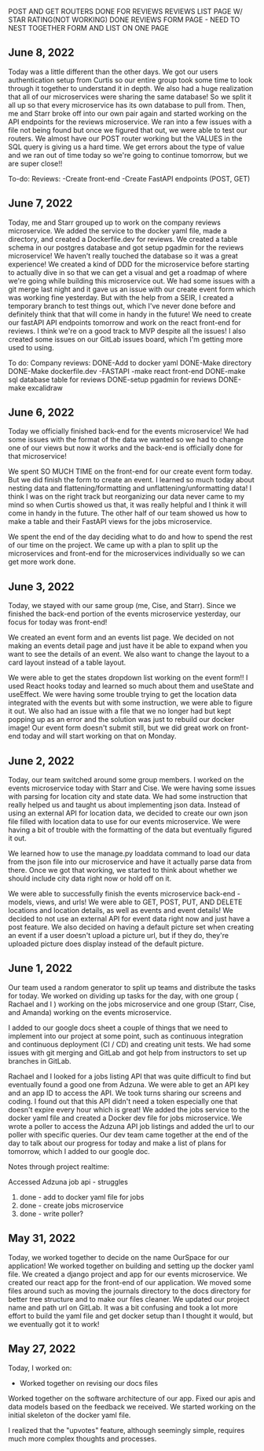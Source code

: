 POST AND GET ROUTERS DONE FOR REVIEWS
REVIEWS LIST PAGE W/ STAR RATING(NOT WORKING) DONE
REVIEWS FORM PAGE - 
NEED TO NEST TOGETHER FORM AND LIST ON ONE PAGE

## June 8, 2022

Today was a little different than the other days. We got our users authentication setup from Curtis so our entire group took some time to look through it together to understand it in depth. We also had a huge realization that all of our microservices were sharing the same database! So we split it all up so that every microservice has its own database to pull from. Then, me and Starr broke off into our own pair again and started working on the API endpoints for the reviews microservice. We ran into a few issues with a file not being found but once we figured that out, we were able to test our routers. We almost have our POST router working but the VALUES in the SQL query is giving us a hard time. We get errors about the type of value and we ran out of time today so we're going to continue tomorrow, but we are super close!!

To-do:
    Reviews:
        -Create front-end
        -Create FastAPI endpoints (POST, GET)

## June 7, 2022

Today, me and Starr grouped up to work on the company reviews microservice. We added the service to the docker yaml file, made a directory, and created a Dockerfile.dev for reviews. We created a table schema in our postgres database and got setup pgadmin for the reviews microservice! We haven't really touched the database so it was a great experience! We created a kind of DDD for the microservice before starting to actually dive in so that we can get a visual and get a roadmap of where we're going while building this microservice out. We had some issues with a git merge last night and it gave us an issue with our create event form which was working fine yesterday. But with the help from a SEIR, I created a temporary branch to test things out, which I've never done before and definitely think that that will come in handy in the future! We need to create our fastAPI API endpoints tomorrow and work on the react front-end for reviews. I think we're on a good track to MVP despite all the issues! I also created some issues on our GitLab issues board, which I'm getting more used to using.

To do:
Company reviews:
    DONE-Add to docker yaml
    DONE-Make directory
    DONE-Make dockerfile.dev
    -FASTAPI
    -make react front-end
    DONE-make sql database table for reviews
    DONE-setup pgadmin for reviews
    DONE-make excalidraw


## June 6, 2022

Today we officially finished back-end for the events microservice! We had some issues with the format of the data we wanted so we had to change one of our views but now it works and the back-end is officially done for that microservice!

We spent SO MUCH TIME on the front-end for our create event form today. But we did finish the form to create an event. I learned so much today about nesting data and flattening/formatting and unflattening/unformatting data! I think I was on the right track but reorganizing our data never came to my mind so when Curtis showed us that, it was really helpful and I think it will come in handy in the future. The other half of our team showed us how to make a table and their FastAPI views for the jobs microservice.

We spent the end of the day deciding what to do and how to spend the rest of our time on the project. We came up with a plan to split up the microservices and front-end for the microservices individually so we can get more work done.

## June 3, 2022

Today, we stayed with our same group (me, Cise, and Starr). Since we finished the back-end portion of the events microservice yesterday, our focus for today was front-end!

We created an event form and an events list page. We decided on not making an events detail page and just have it be able to expand when you want to see the details of an event. We also want to change the layout to a card layout instead of a table layout.

We were able to get the states dropdown list working on the event form!! I used React hooks today and learned so much about them and useState and useEffect. We were having some trouble trying to get the location data integrated with the events but with some instruction, we were able to figure it out. We also had an issue with a file that we no longer had but kept popping up as an error and the solution was just to rebuild our docker image! Our event form doesn't submit still, but we did great work on front-end today and will start working on that on Monday.

## June 2, 2022

Today, our team switched around some group members. I worked on the events microservice today with Starr and Cise. We were having some issues with parsing for location city and state data. We had some instruction that really helped us and taught us about implementing json data. Instead of using an external API for location data, we decided to create our own json file filled with location data to use for our events microservice. We were having a bit of trouble with the formatting of the data but eventually figured it out.

We learned how to use the manage.py loaddata command to load our data from the json file into our microservice and have it actually parse data from there. Once we got that working, we started to think about whether we should include city data right now or hold off on it. 

We were able to successfully finish the events microservice back-end - models, views, and urls! We were able to GET, POST, PUT, AND DELETE locations and location details, as well as events and event details! We decided to not use an external API for event data right now and just have a post feature. We also decided on having a default picture set when creating an event if a user doesn't upload a picture url, but if they do, they're uploaded picture does display instead of the default picture. 

## June 1, 2022

Our team used a random generator to split up teams and distribute the tasks for today. We worked on dividing up tasks for the day, with one group ( Rachael and I ) working on the jobs microservice and one group (Starr, Cise, and Amanda) working on the events microservice.

I added to our google docs sheet a couple of things that we need to implement into our project at some point, such as continuous integration and continuous deployment (CI / CD) and creating unit tests. We had some issues with git merging and GitLab and got help from instructors to set up branches in GitLab. 

Rachael and I looked for a jobs listing API that was quite difficult to find but eventually found a good one from Adzuna. We were able to get an API key and an app ID to access the API. We took turns sharing our screens and coding. I found out that this API didn't need a token especially one that doesn't expire every hour which is great! We added the jobs service to the docker yaml file and created a Docker dev file for jobs microservice. We wrote a poller to access the Adzuna API job listings and added the url to our poller with specific queries. Our dev team came together at the end of the day to talk about our progress for today and make a list of plans for tomorrow, which I added to our google doc.

Notes through project realtime:

Accessed Adzuna job api - struggles

1. done - add to docker yaml file for jobs
2. done - create jobs microservice 
3. done - write poller?


## May 31, 2022

Today, we worked together to decide on the name OurSpace for our application! We worked together on building and setting up the docker yaml file. We created a django project and app for our events microservice. We created our react app for the front-end of our application. We moved some files around such as moving the journals directory to the docs directory for better tree structure and to make our files cleaner. We updated our project name and path url on GitLab. It was a bit confusing and took a lot more effort to build the yaml file and get docker setup than I thought it would, but we eventually got it to work!

## May 27, 2022

Today, I worked on:

* Worked together on revising our docs files

Worked together on the software architecture of our app. Fixed our apis and data models based on the feedback we received. We started working on the initial skeleton of the docker yaml file.

I realized that the "upvotes" feature, although seemingly simple, requires much more complex thoughts and processes.